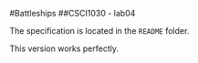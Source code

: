 #Battleships
##CSCI1030 - lab04

The specification is located in the `README` folder.

This version works perfectly.  